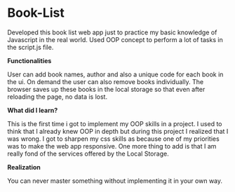 # Book-List

Developed this book list web app just to practice my basic knowledge of Javascript in the real world. Used OOP concept to perform a lot of tasks in the script.js file.

**Functionalities**

User can add book names, author and also a unique code for each book in the ui. On demand the user can also remove books individually.
The browser saves up these books in the local storage so that even after reloading the page, no data is lost.

**What did I learn?**

This is the first time i got to implement my OOP skills in a project. I used to think that I already knew OOP in depth but during this project I realized that I was wrong.
I got to sharpen my css skills as because one of my priorities was to make the web app responsive. One more thing to add is that I am really fond of the services offered by the 
Local Storage.

**Realization**

You can never master something without implementing it in your own way. 
